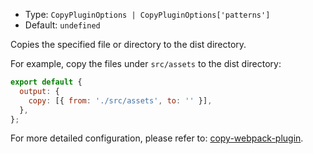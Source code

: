 - Type: `CopyPluginOptions | CopyPluginOptions['patterns']`
- Default: `undefined`

Copies the specified file or directory to the dist directory.

For example, copy the files under `src/assets` to the dist directory:

```js
export default {
  output: {
    copy: [{ from: './src/assets', to: '' }],
  },
};
```

For more detailed configuration, please refer to: [copy-webpack-plugin](https://github.com/webpack-contrib/copy-webpack-plugin).
